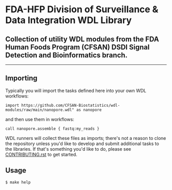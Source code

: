 # FDA-HFP Division of Surveillance & Data Integration WDL Library

## Collection of utility WDL modules from the FDA Human Foods Program (CFSAN) DSDI Signal Detection and Bioinformatics branch.

---

## Importing

Typically you will import the tasks defined here into your own WDL workflows:

`import https://github.com/CFSAN-Biostatistics/wdl-modules/raw/main/nanopore.wdl" as nanopore`

and then use them in workflows:

`call nanopore.assemble { fastq:my_reads }`

WDL runners will collect these files as imports; there's not a reason to clone the repository unless you'd like to develop and submit additional tasks to the libraries. If that's something you'd like to do, please see [CONTRIBUTING.rst](CONTRIBUTING) to get started.

## Usage

`$ make help`

